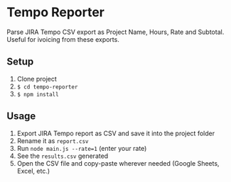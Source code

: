 Tempo Reporter
==============

Parse JIRA Tempo CSV export as Project Name, Hours, Rate and Subtotal. Useful for ivoicing from these exports.

## Setup
1. Clone project
1. `$ cd tempo-reporter`
1. `$ npm install`

## Usage
1. Export JIRA Tempo report as CSV and save it into the project folder
1. Rename it as `report.csv`
1. Run `node main.js --rate=1` (enter your rate)
1. See the `results.csv` generated
1. Open the CSV file and copy-paste wherever needed (Google Sheets, Excel, etc.)

